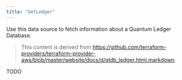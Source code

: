 ```yaml
---
title: "GetLedger"
---
```


<!-- WARNING: this file was generated by the Pulumi Terraform Bridge (tfgen) Tool. -->
<!-- Do not edit by hand unless you're certain you know what you are doing! -->

<style>
  table td p { margin-top: 0; margin-bottom: 0; }
</style>

Use this data source to fetch information about a Quantum Ledger Database.

> This content is derived from https://github.com/terraform-providers/terraform-provider-aws/blob/master/website/docs/d/qldb_ledger.html.markdown.


TODO

